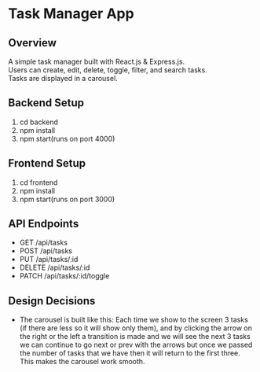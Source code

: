 # Task Manager App 

## Overview
A simple task manager built with React.js & Express.js.  
Users can create, edit, delete, toggle, filter, and search tasks.  
Tasks are displayed in a carousel. 

## Backend Setup
1. cd backend
2. npm install
3. npm start(runs on port 4000) 

## Frontend Setup
1. cd frontend
2. npm install
3. npm start(runs on port 3000) 

## API Endpoints
- GET /api/tasks
- POST /api/tasks
- PUT /api/tasks/:id
- DELETE /api/tasks/:id
- PATCH /api/tasks/:id/toggle 

## Design Decisions 
- The carousel is built like this: Each time we show to the screen 3 tasks (if there are less so it will show only them), and by clicking
the arrow on the right or the left a transition is made and we will see the next 3 tasks 
we can continue to go next or prev with the arrows but once we passed the number of tasks that we have 
then it will return to the first three. This makes the carousel work smooth. 
